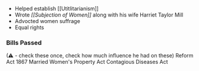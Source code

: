 - Helped establish  [[Utitlitarianism]]
- Wrote *[[Subjection of Women]]* along with his wife Harriet Taylor Mill 
- Advocted women suffrage
- Equal rights


### Bills Passed
(⚠ - check these once, check how much influence he had on these)
Reform Act 1867
Married Women's Property Act
Contagious Diseases Act

